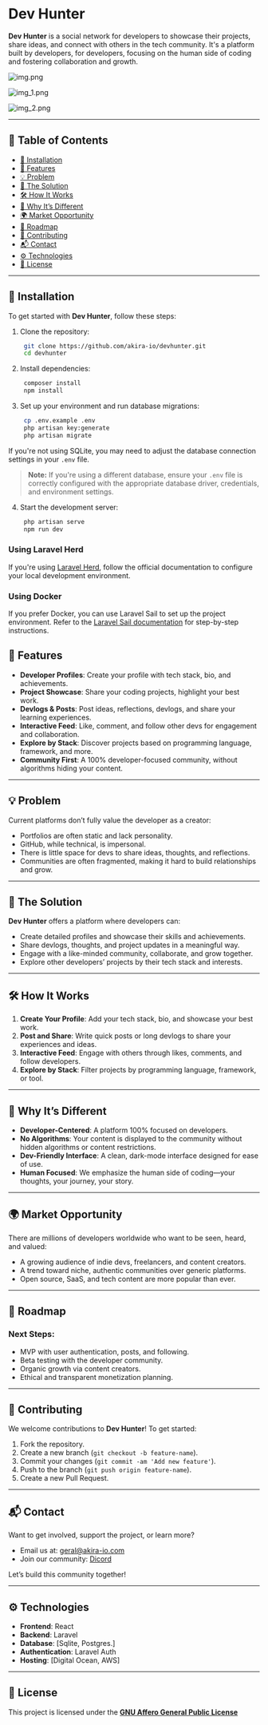 # Dev Hunter

**Dev Hunter** is a social network for developers to showcase their projects, share ideas, and connect with others in
the tech community. It's a platform built by developers, for developers, focusing on the human side of coding and
fostering collaboration and growth.

![img.png](/public/img.png)

![img_1.png](public/img_1.png)

![img_2.png](public/img_2.png)

---

## 📜 Table of Contents

- [📖 Installation](#-installation)
- [🚀 Features](#-features)
- [💡 Problem](#-problem)
- [🔧 The Solution](#-the-solution)
- [🛠️ How It Works](#-how-it-works)
- [🎯 Why It’s Different](#-why-its-different)
- [🌍 Market Opportunity](#-market-opportunity)
- [🚧 Roadmap](#-roadmap)
- [📝 Contributing](#-contributing)
- [📬 Contact](#-contact)
- [⚙️ Technologies](#-technologies)
- [🤝 License](#-license)

---

## 📖 Installation

To get started with **Dev Hunter**, follow these steps:

1. Clone the repository:
   ```bash
    git clone https://github.com/akira-io/devhunter.git
    cd devhunter
    ```
2. Install dependencies:
   ```bash
    composer install
    npm install
    ```
3. Set up your environment and run database migrations:
    ```bash
     cp .env.example .env
     php artisan key:generate
     php artisan migrate
     ```

If you're not using SQLite, you may need to adjust the database connection settings in your `.env` file.

> **Note:** If you're using a different database, ensure your `.env` file is correctly configured with the appropriate
> database driver, credentials, and environment settings.

4. Start the development server:
   ```bash
    php artisan serve
    npm run dev
    ```

### Using Laravel Herd

If you're using [Laravel Herd](https://laravel.com/docs/10.x/herd), follow the official documentation to configure your
local development environment.

### Using Docker

If you prefer Docker, you can use Laravel Sail to set up the project environment. Refer to
the [Laravel Sail documentation](https://laravel.com/docs/10.x/sail) for step-by-step instructions.

## 🚀 Features

- **Developer Profiles**: Create your profile with tech stack, bio, and achievements.
- **Project Showcase**: Share your coding projects, highlight your best work.
- **Devlogs & Posts**: Post ideas, reflections, devlogs, and share your learning experiences.
- **Interactive Feed**: Like, comment, and follow other devs for engagement and collaboration.
- **Explore by Stack**: Discover projects based on programming language, framework, and more.
- **Community First**: A 100% developer-focused community, without algorithms hiding your content.

---

## 💡 Problem

Current platforms don’t fully value the developer as a creator:

- Portfolios are often static and lack personality.
- GitHub, while technical, is impersonal.
- There is little space for devs to share ideas, thoughts, and reflections.
- Communities are often fragmented, making it hard to build relationships and grow.

---

## 🔧 The Solution

**Dev Hunter** offers a platform where developers can:

- Create detailed profiles and showcase their skills and achievements.
- Share devlogs, thoughts, and project updates in a meaningful way.
- Engage with a like-minded community, collaborate, and grow together.
- Explore other developers’ projects by their tech stack and interests.

---

## 🛠️ How It Works

1. **Create Your Profile**: Add your tech stack, bio, and showcase your best work.
2. **Post and Share**: Write quick posts or long devlogs to share your experiences and ideas.
3. **Interactive Feed**: Engage with others through likes, comments, and follow developers.
4. **Explore by Stack**: Filter projects by programming language, framework, or tool.

---

## 🎯 Why It’s Different

- **Developer-Centered**: A platform 100% focused on developers.
- **No Algorithms**: Your content is displayed to the community without hidden algorithms or content restrictions.
- **Dev-Friendly Interface**: A clean, dark-mode interface designed for ease of use.
- **Human Focused**: We emphasize the human side of coding—your thoughts, your journey, your story.

---

## 🌍 Market Opportunity

There are millions of developers worldwide who want to be seen, heard, and valued:

- A growing audience of indie devs, freelancers, and content creators.
- A trend toward niche, authentic communities over generic platforms.
- Open source, SaaS, and tech content are more popular than ever.

---

## 🚧 Roadmap

### Next Steps:

- MVP with user authentication, posts, and following.
- Beta testing with the developer community.
- Organic growth via content creators.
- Ethical and transparent monetization planning.

---

## 📝 Contributing

We welcome contributions to **Dev Hunter**! To get started:

1. Fork the repository.
2. Create a new branch (`git checkout -b feature-name`).
3. Commit your changes (`git commit -am 'Add new feature'`).
4. Push to the branch (`git push origin feature-name`).
5. Create a new Pull Request.

---

## 📬 Contact

Want to get involved, support the project, or learn more?

- Email us at: geral@akira-io.com
- Join our community: [Dicord](https://discord.gg/ghPqZg3RcZ)

Let’s build this community together!

---

## ⚙️ Technologies

- **Frontend**: React
- **Backend**: Laravel
- **Database**: [Sqlite, Postgres.]
- **Authentication**: Laravel Auth
- **Hosting**: [Digital Ocean, AWS]

---

## 🤝 License

This project is licensed under the **[GNU Affero General Public License](LICENSE.md)**
